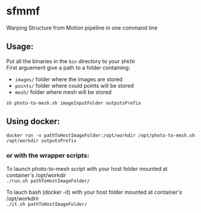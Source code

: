 # sfmmf
Warping Structure from Motion pipeline in one command line

## Usage:

Put all the binaries in the `bin` directory to your `$PATH`  
First arguement give a path to a folder containing:
* `images/` folder where the images are stored
* `points/` folder where could points will be stored
* `mesh/` folder where mesh will be stored

`sh photo-to-mesh.sh imageInputFolder outputsPrefix`

## Using docker:
`docker run -v pathToHostImageFolder:/opt/workdir /opt/photo-to-mesh.sh /opt/workdir outputsPrefix`

### or with the wrapper scripts:
To launch photo-to-mesh script with your host folder mounted at container's /opt/workdir  
`./run.sh pathToHostImageFolder/`

To lauch bash (docker -it) with your host folder mounted at container's /opt/workdrir  
`./it.sh pathToHostImageFolder/`
